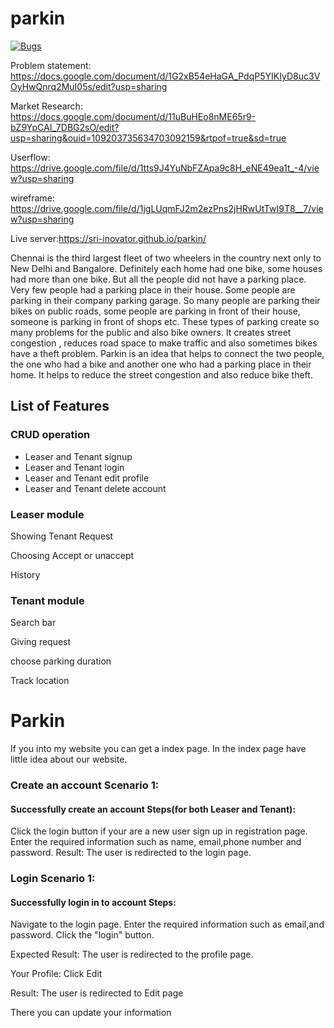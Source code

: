 # parkin

 [![Bugs](https://sonarcloud.io/api/project_badges/measure?project=fssa-batch3_srikannan.esakkiappan__web_project&metric=bugs)](https://sonarcloud.io/summary/new_code?id=fssa-batch3_srikannan.esakkiappan__web_project)
 
Problem statement: https://docs.google.com/document/d/1G2xB54eHaGA_PdqP5YIKIyD8uc3VOyHwQnrq2MuI05s/edit?usp=sharing

Market Research: https://docs.google.com/document/d/11uBuHEo8nME65r9-bZ9YpCAI_7DBG2sO/edit?usp=sharing&ouid=109203735634703092159&rtpof=true&sd=true

Userflow: https://drive.google.com/file/d/1tts9J4YuNbFZApa9c8H_eNE49ea1t_-4/view?usp=sharing

wireframe: https://drive.google.com/file/d/1jgLUqmFJ2m2ezPns2jHRwUtTwI9T8__7/view?usp=sharing

Live server:https://sri-inovator.github.io/parkin/

<p>Chennai is the third largest fleet of two wheelers in the country next only to New Delhi and Bangalore.
	Definitely each home had one bike, some houses had more than one bike. But all the people did not have a parking place.
	Very few people had a parking place in their house. Some people are parking in their company parking garage.
	So many people are parking their bikes on public roads, some people are parking in front of their house,
	someone is parking in front of shops etc. These types of parking create so many problems for the public and also bike owners.
	It creates street congestion , reduces road space to make traffic and also sometimes bikes have a theft problem.
	Parkin is an idea that helps to connect the two people, the one who had a bike and another one who had a parking place 
	in their home. It helps to reduce the street congestion and also reduce bike theft.</p>

<h2>List of Features</h2>

<h3>CRUD operation</h3>
<ul>
<li>Leaser and Tenant signup</li>
<li>Leaser and Tenant login</li>
<li>Leaser and Tenant edit profile</li>
<li>Leaser and Tenant delete account</li>
</ul>

<h3>Leaser module</h3>
<p>Showing Tenant Request</p>
<p>Choosing Accept or unaccept</p>
<p>History</p>

<h3>Tenant module</h3>
<p>Search bar</p>
<p>Giving request</p>
<p>choose parking duration</p>
<p>Track location</p>

<h1>Parkin</h1>
<p>If you into my website you can get a index page. In the index page have little idea about our website.</p>
<h3>Create an account Scenario 1:</h3>
	<h4>Successfully create an account Steps(for both Leaser and Tenant):</h4>
	<p>Click the login button if your are a new user sign up in registration page. Enter the required information such as name, email,phone number and password. Result: The user is redirected to the login page.</p>
<h3>Login Scenario 1:</h3>
<h4>Successfully login in to account Steps:</h4>
<p> Navigate to the login page. Enter the required information such as email,and password. Click the "login" button.</p>
<p>Expected Result: The user is redirected to the profile page.</p>
<p>Your Profile: Click Edit</p>
<p>Result: The user is redirected to Edit page</p>
<p>There you can update your information </p>
